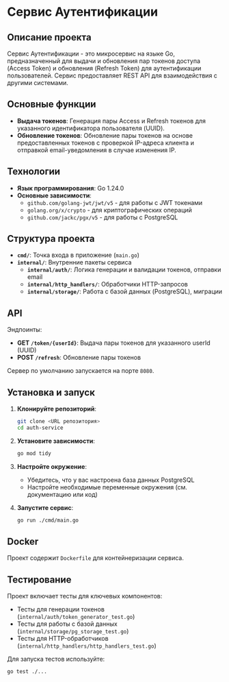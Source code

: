 # Сервис Аутентификации

## Описание проекта

Сервис Аутентификации - это микросервис на языке Go, предназначенный для выдачи и обновления пар токенов доступа (Access Token) и обновления (Refresh Token) для аутентификации пользователей. Сервис предоставляет REST API для взаимодействия с другими системами.

## Основные функции

- **Выдача токенов**: Генерация пары Access и Refresh токенов для указанного идентификатора пользователя (UUID).
- **Обновление токенов**: Обновление пары токенов на основе предоставленных токенов с проверкой IP-адреса клиента и отправкой email-уведомления в случае изменения IP.

## Технологии

- **Язык программирования**: Go 1.24.0
- **Основные зависимости**:
  - `github.com/golang-jwt/jwt/v5` - для работы с JWT токенами
  - `golang.org/x/crypto` - для криптографических операций
  - `github.com/jackc/pgx/v5` - для работы с PostgreSQL

## Структура проекта

- **`cmd/`**: Точка входа в приложение (`main.go`)
- **`internal/`**: Внутренние пакеты сервиса
  - **`internal/auth/`**: Логика генерации и валидации токенов, отправки email
  - **`internal/http_handlers/`**: Обработчики HTTP-запросов
  - **`internal/storage/`**: Работа с базой данных (PostgreSQL), миграции

## API

Эндпоинты:

- **GET `/token/{userId}`**: Выдача пары токенов для указанного userId (UUID)
- **POST `/refresh`**: Обновление пары токенов

Сервер по умолчанию запускается на порте `8080`.

## Установка и запуск

1. **Клонируйте репозиторий**:
   ```bash
   git clone <URL репозитория>
   cd auth-service
   ```

2. **Установите зависимости**:
   ```bash
   go mod tidy
   ```

3. **Настройте окружение**:
   - Убедитесь, что у вас настроена база данных PostgreSQL
   - Настройте необходимые переменные окружения (см. документацию или код)

4. **Запустите сервис**:
   ```bash
   go run ./cmd/main.go
   ```

## Docker

Проект содержит `Dockerfile` для контейнеризации сервиса.

## Тестирование

Проект включает тесты для ключевых компонентов:
- Тесты для генерации токенов (`internal/auth/token_generator_test.go`)
- Тесты для работы с базой данных (`internal/storage/pg_storage_test.go`)
- Тесты для HTTP-обработчиков (`internal/http_handlers/http_handlers_test.go`)

Для запуска тестов используйте:
```bash
go test ./...
```
